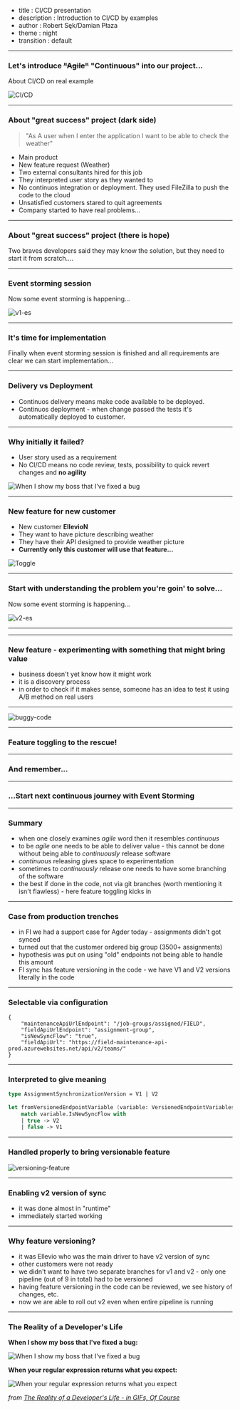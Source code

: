 - title : CI/CD presentation
- description : Introduction to CI/CD by examples
- author : Robert Sęk/Damian Płaza
- theme : night
- transition : default

***
### Let's introduce <del>"Agile"</del> "Continuous" into our project...

About CI/CD on real example

![CI/CD](images/cicd.gif)

***

### About "great success" project (dark side)
> "As A user when I enter the application I want to be able to check the weather"

- Main product 
- New feature request (Weather)
- Two external consultants hired for this job
- They interpreted user story as they wanted to
- No continuos integration or deployment. They used FileZilla to push the code to the cloud
- Unsatisfied customers stared to quit agreements
- Company started to have real problems...



***

### About "great success" project (there is hope)

Two braves developers said they may know the solution, but they need to start it from scratch....

***

### Event storming session
Now some event storming is happening...

![v1-es](images/v1-es-cicd.png)


***
### It's time for implementation
Finally when event storming session is finished and all requirements are clear we can start implementation...

***
### Delivery vs Deployment
- Continuos delivery means make code available to be deployed.
- Continuos deployment - when change passed the tests it's automatically deployed to customer. 

***
### Why initially it failed? 
- User story used as a requirement
- No CI/CD means no code review, tests, possibility to quick revert changes and **no agility**

![When I show my boss that I've fixed a bug](http://www.topito.com/wp-content/uploads/2013/01/code-07.gif)

***

### New feature for new customer 
- New customer **EllevioN**
- They want to have picture describing weather 
- They have their API designed to provide weather picture
- **Currently only this customer will use that feature...**

![Toggle](https://media.giphy.com/media/uTDdgSvpNvcrR9sydS/giphy.gif)

---

### Start with understanding the problem you're goin' to solve...
Now some event storming is happening...

![v2-es](images/v2-es-cicd.png)

***

***

### New feature - experimenting with something that might bring value
- business doesn't yet know how it might work
- it is a discovery process
- in order to check if it makes sense, someone has an idea
to test it using A/B method on real users

---

![buggy-code](images/buggy-code-question.jpg)

---

### Feature toggling to the rescue!

---

### And remember...

---

### ...Start next continuous journey with Event Storming

***

### Summary
* when one closely examines *agile* word then it resembles *continuous*
* to be *agile* one needs to be able to deliver value - this cannot be done without being able
to *continuously* release software
* *continuous* releasing gives space to experimentation
* sometimes to *continuously* release one needs to have some branching of the software
* the best if done in the code, not via git branches (worth mentioning it isn't flawless) - here
feature toggling kicks in

---

### Case from production trenches
* in FI we had a support case for Agder today - assignments didn't got synced
* turned out that the customer ordered big group (3500+ assignments)
* hypothesis was put on using "old" endpoints not being able to handle this amount
* FI sync has feature versioning in the code - we have V1 and V2 versions literally in the code

---
### Selectable via configuration
```json5
{
    "maintenanceApiUrlEndpoint": "/job-groups/assigned/FIELD",
    "fieldApiUrlEndpoint": "assignment-group",
    "isNewSyncFlow": "true",
    "fieldApiUrl": "https://field-maintenance-api-prod.azurewebsites.net/api/v2/teams/"
}
```

---

### Interpreted to give meaning
```fsharp
type AssignmentSynchronizationVersion = V1 | V2
        
let fromVersionedEndpointVariable (variable: VersionedEndpointVariables) =
    match variable.IsNewSyncFlow with
    | true -> V2
    | false -> V1
```

---

### Handled properly to bring versionable feature
![versioning-feature](images/versioning-feature.png)

---

### Enabling v2 version of sync
* it was done almost in "runtime"
* immediately started working

---

### Why feature versioning?
* it was Ellevio who was the main driver to have v2 version of sync
* other customers were not ready
* we didn't want to have two separate branches for v1 and v2 - only one pipeline (out of 9 in total) had to be versioned
* having feature versioning in the code can be reviewed, we see history of changes, etc.
* now we are able to roll out v2 even when entire pipeline is running


***
### The Reality of a Developer's Life 

**When I show my boss that I've fixed a bug:**
  
![When I show my boss that I've fixed a bug](http://www.topito.com/wp-content/uploads/2013/01/code-07.gif)
  
**When your regular expression returns what you expect:**
  
![When your regular expression returns what you expect](http://www.topito.com/wp-content/uploads/2013/01/code-03.gif)
  
*from [The Reality of a Developer's Life - in GIFs, Of Course](http://server.dzone.com/articles/reality-developers-life-gifs)*

